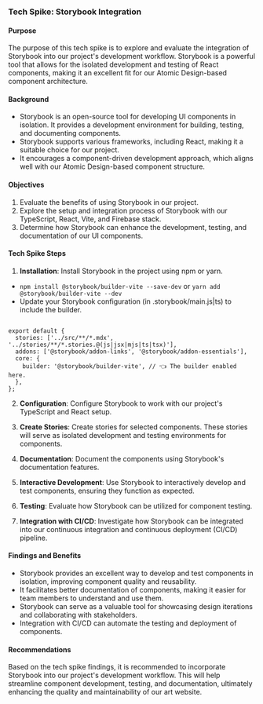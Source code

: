 ### Tech Spike: Storybook Integration

#### Purpose
The purpose of this tech spike is to explore and evaluate the integration of Storybook into our project's development workflow. Storybook is a powerful tool that allows for the isolated development and testing of React components, making it an excellent fit for our Atomic Design-based component architecture.

#### Background
- Storybook is an open-source tool for developing UI components in isolation. It provides a development environment for building, testing, and documenting components.
- Storybook supports various frameworks, including React, making it a suitable choice for our project.
- It encourages a component-driven development approach, which aligns well with our Atomic Design-based component structure.

#### Objectives
1. Evaluate the benefits of using Storybook in our project.
2. Explore the setup and integration process of Storybook with our TypeScript, React, Vite, and Firebase stack.
3. Determine how Storybook can enhance the development, testing, and documentation of our UI components.

#### Tech Spike Steps
1. **Installation**: Install Storybook in the project using npm or yarn.
  - ```npm install @storybook/builder-vite --save-dev``` or ```yarn add @storybook/builder-vite --dev```
  - Update your Storybook configuration (in .storybook/main.js|ts) to include the builder.
  
```// .storybook/main.js|ts

export default {
  stories: ['../src/**/*.mdx', '../stories/**/*.stories.@(js|jsx|mjs|ts|tsx)'],
  addons: ['@storybook/addon-links', '@storybook/addon-essentials'],
  core: {
    builder: '@storybook/builder-vite', // 👈 The builder enabled here.
  },
};  
```

2. **Configuration**: Configure Storybook to work with our project's TypeScript and React setup.

3. **Create Stories**: Create stories for selected components. These stories will serve as isolated development and testing environments for components.

4. **Documentation**: Document the components using Storybook's documentation features.

5. **Interactive Development**: Use Storybook to interactively develop and test components, ensuring they function as expected.

6. **Testing**: Evaluate how Storybook can be utilized for component testing.

7. **Integration with CI/CD**: Investigate how Storybook can be integrated into our continuous integration and continuous deployment (CI/CD) pipeline.

#### Findings and Benefits
- Storybook provides an excellent way to develop and test components in isolation, improving component quality and reusability.
- It facilitates better documentation of components, making it easier for team members to understand and use them.
- Storybook can serve as a valuable tool for showcasing design iterations and collaborating with stakeholders.
- Integration with CI/CD can automate the testing and deployment of components.

#### Recommendations
Based on the tech spike findings, it is recommended to incorporate Storybook into our project's development workflow. This will help streamline component development, testing, and documentation, ultimately enhancing the quality and maintainability of our art website.
